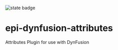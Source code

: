 ![state badge](https://badgen.net/badge/state/BETA/orange?icon=github&scale=2)

# epi-dynfusion-attributes
Attributes Plugin for use with DynFusion

